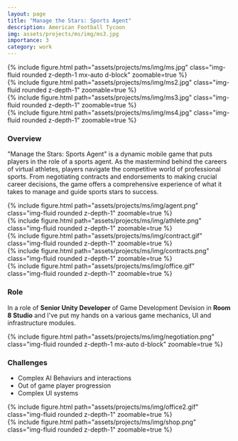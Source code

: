 ```yaml
---
layout: page
title: "Manage the Stars: Sports Agent"
description: American Football Tycoon
img: assets/projects/ms/img/ms3.jpg
importance: 3
category: work
---
```

<div class="row mt-3">
  <div class="col-sm mt-3 mt-md-0">
      {% include figure.html path="assets/projects/ms/img/ms.jpg" class="img-fluid rounded z-depth-1 mx-auto d-block" zoomable=true %}
  </div>
</div>
<div class="row mt-3">
    <div class="col-sm mt-3 mt-md-0">
        {% include figure.html path="assets/projects/ms/img/ms2.jpg" class="img-fluid rounded z-depth-1" zoomable=true %}
    </div>
    <div class="col-sm mt-3 mt-md-0">
        {% include figure.html path="assets/projects/ms/img/ms3.jpg" class="img-fluid rounded z-depth-1" zoomable=true %}
    </div>
    <div class="col-sm mt-3 mt-md-0">
        {% include figure.html path="assets/projects/ms/img/ms4.jpg" class="img-fluid rounded z-depth-1" zoomable=true %}
    </div>
</div>

### Overview
"Manage the Stars: Sports Agent" is a dynamic mobile game that puts players in the role of a sports agent. As the mastermind behind the careers of virtual athletes, players navigate the competitive world of professional sports. From negotiating contracts and endorsements to making crucial career decisions, the game offers a comprehensive experience of what it takes to manage and guide sports stars to success.

<div class="row mt-3">
    <div class="col-sm mt-3 mt-md-0">
        {% include figure.html path="assets/projects/ms/img/agent.png" class="img-fluid rounded z-depth-1" zoomable=true %}
    </div>
    <div class="col-sm mt-3 mt-md-0">
        {% include figure.html path="assets/projects/ms/img/athlete.png" class="img-fluid rounded z-depth-1" zoomable=true %}
    </div>
</div>

<div class="row mt-3">
    <div class="col-sm mt-3 mt-md-0">
        {% include figure.html path="assets/projects/ms/img/contract.gif" class="img-fluid rounded z-depth-1" zoomable=true %}
    </div>
    <div class="col-sm mt-3 mt-md-0">
        {% include figure.html path="assets/projects/ms/img/contracts.png" class="img-fluid rounded z-depth-1" zoomable=true %}
    </div>
    <div class="col-sm mt-3 mt-md-0">
        {% include figure.html path="assets/projects/ms/img/office.gif" class="img-fluid rounded z-depth-1" zoomable=true %}
    </div>
</div>

### Role
In a role of **Senior Unity Developer** of Game Development Devision in **Room 8 Studio** and I've put my hands on a various game mechanics, UI and infrastructure modules. 

<div class="row mt-3">
  <div class="col-sm mt-3 mt-md-0">
      {% include figure.html path="assets/projects/ms/img/negotiation.png" class="img-fluid rounded z-depth-1 mx-auto d-block" zoomable=true %}
  </div>
</div>

### Challenges
* Complex AI Behaviurs and interactions
* Out of game player progression
* Complex UI systems

<div class="row mt-3">
    <div class="col-sm mt-3 mt-md-0">
        {% include figure.html path="assets/projects/ms/img/office2.gif" class="img-fluid rounded z-depth-1" zoomable=true %}
    </div>
    <div class="col-sm mt-3 mt-md-0">
        {% include figure.html path="assets/projects/ms/img/shop.png" class="img-fluid rounded z-depth-1" zoomable=true %}
    </div>
</div>
